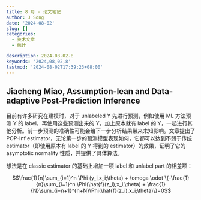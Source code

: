 ```yaml
---
title: 8 月 - 论文笔记
author: J Song
date: '2024-08-02'
slug: []
categories:
  - 技术文章
  - 统计

description: 2024-08-02-8
keywords: '2024,08,02,8'
lastmod: '2024-08-02T17:39:23+08:00'
---
```


## Jiacheng Miao, Assumption-lean and Data-adaptive Post-Prediction Inference

目前有许多研究在建模时，对于 unlabeled Y 先进行预测，例如使用 ML 方法预测 Y 的 label，再使用这些预测出来的 Y，加上原本就有 label 的 Y，一起进行其他分析。前一步预测的准确性可能会给下一步分析结果带来未知影响。文章提出了 POP-Inf estimator，无论第一步的预测模型表现如何，它都可以达到不弱于传统 estimator（即使用原本有 label 的 Y 得到的 estimator）的效果，证明了它的 asymptotic normality 性质，并提供了具体算法。

想法是在 classic estimator 的基础上增加一项 label 和 unlabel part 的相差项：

$$\frac{1}{n}\sum_{i=1}^n \Phi (y_i,x_i;\theta) + \omega \odot \{-\frac{1}{n}\sum_{i=1}^n \Phi(\hat{f}(z_i),x_i;\theta) + \frac{1}{N}\sum_{i=n+1}^{n+N}\Phi(\hat{f}(z_i),x_i;\theta)\}=0$$
